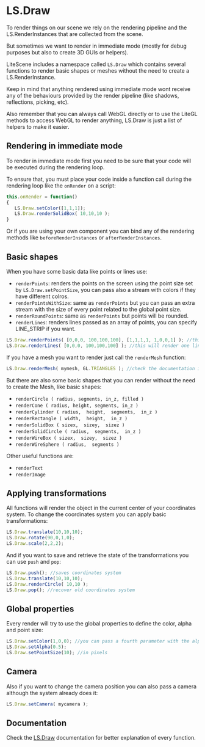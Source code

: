 # LS.Draw 

To render things on our scene we rely on the rendering pipeline and the LS.RenderInstances that are collected from the scene.

But sometimes we want to render in immediate mode (mostly for debug purposes but also to create 3D GUIs or helpers).

LiteScene includes a namespace called ```LS.Draw``` which contains several functions to render basic shapes or meshes without the need to create a LS.RenderInstance.

Keep in mind that anything rendered using immediate mode wont receive any of the behaviours provided by the render pipeline (like shadows, reflections, picking, etc).

Also remember that you can always call WebGL directly or to use the LiteGL methods to access WebGL to render anything, LS.Draw is just a list of helpers to make it easier.

## Rendering in immediate mode

To render in immediate mode first you need to be sure that your code will be executed during the rendering loop.

To ensure that, you must place your code inside a function call during the rendering loop like the ```onRender``` on a script:

```javascript
this.onRender = function()
{
   LS.Draw.setColor([1,1,1]);
   LS.Draw.renderSolidBox( 10,10,10 );
}
```

Or if you are using your own component you can bind any of the rendering methods like ```beforeRenderInstances``` or ```afterRenderInstances```.

## Basic shapes ##

When you have some basic data like points or lines use:

- ```renderPoints```: renders the points on the screen using the point size set by ```LS.Draw.setPointSize```, you can pass also a stream with colors if they have different colros.
- ```renderPointsWithSize```: same as ```renderPoints``` but you can pass an extra stream with the size of every point related to the global point size.
- ```renderRoundPoints```: same as ```renderPoints``` but points will be rounded.
- ```renderLines```: renders lines passed as an array of points, you can specify LINE_STRIP if you want.

```javascript
LS.Draw.renderPoints( [0,0,0, 100,100,100], [1,1,1,1, 1,0,0,1] ); //this will render two points, one white and the other red.
LS.Draw.renderLines( [0,0,0, 100,100,100] ); //this will render one line
```

If you have a mesh you want to render just call the ```renderMesh``` function:

```javascript
LS.Draw.renderMesh( mymesh, GL.TRIANGLES ); //check the documentation if you want to render a range or using an IndexBuffer 
```

But there are also some basic shapes that you can render without the need to create the Mesh, like basic shapes:

- ```renderCircle ( radius, segments, in_z, filled )```
- ```renderCone ( radius, height, segments, in_z )```
- ```renderCylinder ( radius,  height,  segments,  in_z )```
- ```renderRectangle ( width,  height,  in_z )```
- ```renderSolidBox ( sizex,  sizey,  sizez )```
- ```renderSolidCircle ( radius,  segments,  in_z )```
- ```renderWireBox ( sizex,  sizey,  sizez )```
- ```renderWireSphere ( radius,  segments )```

Other useful functions are:

- ```renderText```
- ```renderImage```


## Applying transformations ##

All functions will render the object in the current center of your coordinates system.
To change the coordinates system you can apply basic transformations:

```javascript
LS.Draw.translate(10,10,10);
LS.Draw.rotate(90,0,1,0);
LS.Draw.scale(2,2,2);
```

And if you want to save and retrieve the state of the transformations you can use ```push``` and ```pop```:

```javascript
LS.Draw.push(); //saves coordinates system
LS.Draw.translate(10,10,10);
LS.Draw.renderCircle( 10,10 );
LS.Draw.pop(); //recover old coordinates system
```

## Global properties

Every render will try to use the global properties to define the color, alpha and point size:

```javascript
LS.Draw.setColor(1,0,0); //you can pass a fourth parameter with the alpha
LS.Draw.setAlpha(0.5);
LS.Draw.setPointSize(10); //in pixels
```

## Camera ##

Also if you want to change the camera position you can also pass a camera although the system already does it:

```javascript
LS.Draw.setCamera( mycamera );
```

## Documentation 

Check the [LS.Draw](http://webglstudio.org/doc/litescene/classes/LS.Draw.html) documentation for better explanation of every function.


